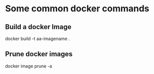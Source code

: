 # Some common docker commands

## Build a docker Image
docker build -t aa-imagename .
  
  
## Prune docker images
docker image prune -a

